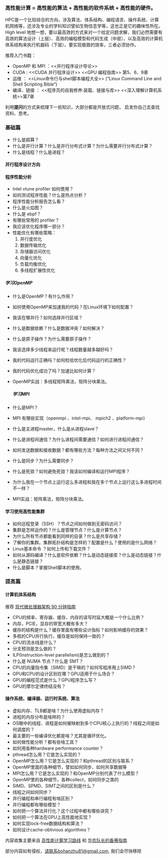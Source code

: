### 高性能计算 = 高性能的算法 + 高性能的软件系统 + 高性能的硬件。

HPC是一个比较综合的方向，涉及算法、体系结构、编程语言、操作系统、计算机网络等，还涉及专业的学科知识譬如生物信息学等，这也正是它的趣味性所在。High level 地想一想，要以最高效的方式来对一个给定问题求解，我们必然需要有高效的算法设计（上层）、高效的编程模型和代码生成（中层）、以及高效的计算机体系结构来执行机器码（下层）。要实现极致的效率，三者必须协作。

推荐入门书籍：

- OpenMP 和 MPI ：<<并行程序设计导论>>
- CUDA : <<CUDA 并行程序设计>> <<GPU 编程指南>> 第5、6、9章
- 运维 ： <<Linux命令行与shell脚本编程大全>> (“Linux Command Line and Shell Scripting Bible”)
- 编译、链接 ： <<程序员的自我修养:装载、链接与库>> <<深入理解计算机系统>>第7章

利用**提问**的方式来梳理下一些知识，大部分都是开放式问题， 启发你自己去查找资料、思考。

### 基础篇

- 什么是超算？
- 什么是并行计算？什么是并行分布式计算？为什么需要并行分布式计算？
- 什么是线程？什么是进程？

#### 并行程序设计方向

#### 程序性能分析

- Intel vtune profiler 如何使用？
- 如何测试程序性能？什么是热点分析？
- 程序性能分析报告怎么看？
- 什么是火焰图？
- 什么是 ebpf？
- 有哪些常用的 profiler？
- 我应该优化程序哪一部分？
- 性能优化有哪些策略：
  1. 并行度优化
  2. 数据传输优化
  3. 存储器访问优化
  4. 向量化优化
  5. 负载均衡优化
  6. 多线程扩展性优化

##### 学习OpenMP

- 什么是OpenMP？有什么作用？
- 如何使用OpenMP来加速我的代码？在Linux环境下如何配置？
- 我该在哪并行？如何选择并行区域？
- 什么是数据依赖？什么是数据冲突？如何解决？
- 什么是原子操作？为什么需要原子操作？
- 我该选择多少线程来运行呢？线程数量越多越好吗？
- 我的代码运行正确吗？如何检验优化后代码运行的正确性？
- 我的代码优化成功了吗？加速比如何计算？
- OpenMP实战：多线程矩阵乘法，矩阵分块乘法。

  ##### 学习MPI

- 什么是MPI？
- MPI 有哪些实现（openmpi 、intel-mpi、 mpich2 、platform-mpi）
- 什么是主进程master，什么是从进程slave？
- 什么是进程间通信？为什么进程间需要通信？如何进行进程间通信？
- 如何发送数据和接收数据？都有哪些方法？每种方法之间又何不同？
- 什么是同步？为什么需要同步？
- 什么是死锁？如何避免死锁？我该如何编译和运行MPI程序？
- 为什么我在一个节点上运行这么多进程和我在多个节点上运行这么多进程时间不一样？
- MPI实战：矩阵乘法，矩阵分块乘法。

#### 学习使用高性能集群

- 如何远程登录（SSH）？节点之间如何做到无密码访问？
- 集群是怎样运作的？什么是管理节点？什么是计算节点？
- 为什么所有节点都能看到同样的目录？什么是共享存储？
- 了解你的集群。集群拓扑结构是怎样的？配置是什么？使用的是什么网络？
- Linux基本命令 ？如何上传和下载文件？
- 如何从源码编译？什么是软件依赖？什么是动态链接库？什么是动态链接？什么是静态链接？
- 什么是脚本？掌握Shell脚本的使用。

### 提高篇

#### 计算机体系结构

推荐 [现代微处理器架构 90 分钟指南](https://www.starduster.me/2020/11/05/modern-microprocessors-a-90-minute-guide/)

- CPU的频率、寄存器、缓存、内存的读写时延大概是一个什么比例？
- 内存，PCIE，显存的带宽大概有多大？
- 缓存的结构是什么？缓存里面有哪些设计指标？如何影响缓存的效果？
- 多核的CPU并行执行，缓存是如何保持一致的？
- CPU的流水线是什么？
- 分支预测是怎么做的？
- ILP(Instruction-level parallelism)是怎么做到的？
- 什么是 NUMA 节点？什么是 SMT？
- CPU的向量指令集（SIMD）是干嘛的？如何写程序用上SIMD？
- GPU和CPU的设计区别在哪？GPU适用于什么场合？
- GPU的编程范式是什么？GPU程序怎么写？
- GPU的摩尔定律终结没有？

#### 操作系统、编译器、运行时系统、算法

- 虚拟内存、TLB都是啥？为什么使用虚拟内存？
- 进程的内存分布是啥样的？
- OS眼中的线程、进程是如何被映射到多个CPU核心上执行的？线程之间是如何调度的？
- 最主要的一些编译优化都是啥？尤其是循环优化。
- 如何做性能分析？都有些啥工具？
- 如何用各种hardware performance counter？
- pthread怎么用？它是怎么实现的？
- OpenMP怎么用？它是怎么实现的？和pthread的区别与联系？
- OpenMP里面的各种细节，譬如如何同步、如何共享数据等
- MPI怎么用？它是怎么实现的？和OpenMP分别代表了什么模型？
- OpenMP里的各种细节，各种collect，如何同步之类的
- SIMD、SPMD、SIMT之间的区别是什么？
- 线程之间如何同步？
- 并行编程和串行编程有啥区别？
- 并行编程都有哪些模型？
- 如何把一个算法并行化？这个过程中都有哪些讲究？
- 如何把一个算法在GPU上高性能地实现？
- 如何实现lock-free数据结构和算法？
- 如何设计cache-oblivious algorithms？

内容收集主要来自 [高性能计算学习路线](https://www.zhihu.com/question/33576416) 和 [华农队长的备赛指南](https://baijiahao.baidu.com/s?id=1623535574079054530&wfr=spider&for=pc)

部分内容如有侵权，请联系bohanzhu81@gmail.com, 我们会尽快移除
